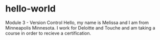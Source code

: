 # hello-world
Module 3 - Version Control
Hello, my name is Melissa and I am from Minneapolis Minnesota. I work for Deloitte and Touche and am taking a course in order to recieve a certification. 
